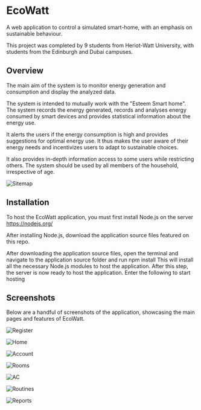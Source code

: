 # EcoWatt
A web application to control a simulated smart-home, with an emphasis on sustainable behaviour.

This project was completed by 9 students from Heriot-Watt University, with students from the Edinburgh and Dubai campuses.

## Overview
The main aim of the system is to monitor energy generation and consumption and display the analyzed data.

The system is intended to mutually work with the "Esteem Smart home". The system records the energy generated, records and analyses energy consumed by smart devices and provides statistical information about the energy use.

It alerts the users if the energy consumption is high and provides suggestions for optimal energy use. It thus makes the user aware of their energy needs and incentivizes users to adapt to sustainable choices.

It also provides in-depth information access to some users while restricting others. The system should be used by all members of the household, irrespective of age.

![Sitemap](https://i.imgur.com/27Xk0zd.png)

## Installation
To host the EcoWatt application, you must first install Node.js on the server
https://nodejs.org/

After installing Node.js, download the application source files featured on this repo.

After downloading the application source files, open the terminal and navigate to the
application source folder  and run
npm install
This will install all the necessary Node.js modules to host the application.
After this step, the server is now ready to host the application. Enter the following to
start hosting

## Screenshots
Below are a handful of screenshots of the application, showcasing the main pages and features of EcoWatt.

![Register](https://i.imgur.com/YHOzjPD.png)

![Home](https://i.imgur.com/1kFQK0B.png)

![Account](https://i.imgur.com/L5g5g3i.png)

![Rooms](https://i.imgur.com/UgaVuac.png)

![AC](https://i.imgur.com/PSJyusw.png)

![Routines](https://i.imgur.com/rW9qLqq.png)

![Reports](https://i.imgur.com/jUnrm5x.png)
